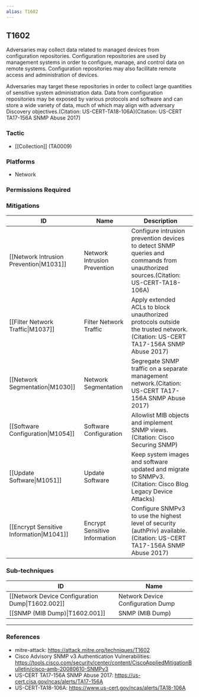 ```yaml
---
alias: T1602
---
```


## T1602

Adversaries may collect data related to managed devices from configuration repositories. Configuration repositories are used by management systems in order to configure, manage, and control data on remote systems. Configuration repositories may also facilitate remote access and administration of devices.

Adversaries may target these repositories in order to collect large quantities of sensitive system administration data. Data from configuration repositories may be exposed by various protocols and software and can store a wide variety of data, much of which may align with adversary Discovery objectives.(Citation: US-CERT-TA18-106A)(Citation: US-CERT TA17-156A SNMP Abuse 2017)


### Tactic
- [[Collection]] (TA0009)

### Platforms
- Network

### Permissions Required

### Mitigations

| ID | Name | Description |
| --- | --- | --- |
| [[Network Intrusion Prevention\|M1031]] | Network Intrusion Prevention | Configure intrusion prevention devices to detect SNMP queries and commands from unauthorized sources.(Citation: US-CERT-TA18-106A) |
| [[Filter Network Traffic\|M1037]] | Filter Network Traffic | Apply extended ACLs to block unauthorized protocols outside the trusted network.(Citation: US-CERT TA17-156A SNMP Abuse 2017) |
| [[Network Segmentation\|M1030]] | Network Segmentation | Segregate SNMP traffic on a separate management network.(Citation: US-CERT TA17-156A SNMP Abuse 2017) |
| [[Software Configuration\|M1054]] | Software Configuration | Allowlist MIB objects and implement SNMP views.(Citation: Cisco Securing SNMP) |
| [[Update Software\|M1051]] | Update Software | Keep system images and software updated and migrate to SNMPv3.(Citation: Cisco Blog Legacy Device Attacks) |
| [[Encrypt Sensitive Information\|M1041]] | Encrypt Sensitive Information | Configure SNMPv3 to use the highest level of security (authPriv) available.(Citation: US-CERT TA17-156A SNMP Abuse 2017) |

### Sub-techniques

| ID | Name |
| --- | --- |
| [[Network Device Configuration Dump\|T1602.002]] | Network Device Configuration Dump |
| [[SNMP (MIB Dump)\|T1602.001]] | SNMP (MIB Dump) |


---
### References

- mitre-attack: https://attack.mitre.org/techniques/T1602
- Cisco Advisory SNMP v3 Authentication Vulnerabilities: https://tools.cisco.com/security/center/content/CiscoAppliedMitigationBulletin/cisco-amb-20080610-SNMPv3
- US-CERT TA17-156A SNMP Abuse 2017: https://us-cert.cisa.gov/ncas/alerts/TA17-156A
- US-CERT-TA18-106A: https://www.us-cert.gov/ncas/alerts/TA18-106A
